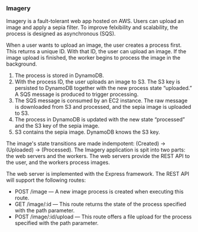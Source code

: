 ### Imagery 
Imagery is a fault-tolerant web app hosted on AWS. Users can upload an image and apply a sepia filter. To improve felxibility and scalability, the process is designed as asynchronous (SQS).

When a user wants to upload an image, the user creates a process first. This returns a unique ID. With that ID, the user can upload an image. If the image upload is finished, the worker begins to process the image in the background.

1. The process is stored in DynamoDB.
2. With the process ID, the user uploads an image to S3. The S3 key is persisted to DynamoDB together with the new process state “uploaded.” A SQS message is produced to trigger processing.
3. The SQS message is consumed by an EC2 instance. The raw message is downloaded from S3 and processed, and the sepia image is uploaded to S3. 
4. The process in DynamoDB is updated with the new state “processed” and the S3 key of the sepia image.
5. S3 contains the sepia image. DynamoDB knows the S3 key.

The image's state transitions are made indempotent: (Created) -> (Uploaded) -> (Processed).
The Imagery application is spit into two parts: the web servers and the workers. The web servers provide the REST API to the user, and the workers process images.

The web server is implemented with the Express framework. The REST API will support the following routes:
* POST /image — A new image process is created when executing this route.
* GET /image/:id — This route returns the state of the process specified with the path parameter.
* POST /image/:id/upload — This route offers a file upload for the process specified with the path parameter.